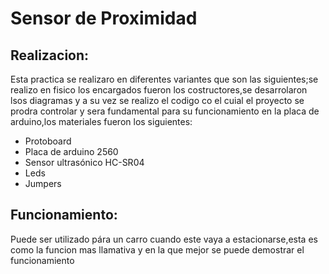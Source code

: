 # Sensor de Proximidad
## Realizacion:
Esta practica se realizaro en diferentes variantes que son las siguientes;se realizo en fisico los encargados fueron los costructores,se desarrolaron lsos diagramas y a su vez se realizo el codigo co el cuial el proyecto se prodra controlar y sera fundamental para su funcionamiento en la placa de arduino,los materiales fueron los siguientes:
+ Protoboard
+ Placa de arduino 2560
+ Sensor ultrasónico HC-SR04
+ Leds 
+ Jumpers
## Funcionamiento:
Puede ser utilizado pára un carro cuando este vaya a estacionarse,esta es como la funcion mas llamativa y en la que mejor se puede demostrar el funcionamiento

